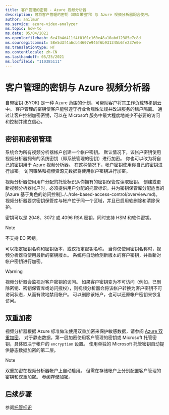```yaml
---
title: 客户管理的密钥 - Azure 视频分析器
description: 可将客户管理的密钥（即自带密钥）与 Azure 视频分析器配合使用。
author: anilmur
ms.service: azure-video-analyzer
ms.topic: how-to
ms.date: 05/04/2021
ms.openlocfilehash: 6e41b4d411f4f0101c160e48a10abd12385e7c8d
ms.sourcegitcommit: 58e5d3f4a6cb44607e946f6b931345b6fe237e0e
ms.translationtype: HT
ms.contentlocale: zh-CN
ms.lasthandoff: 05/25/2021
ms.locfileid: "110385111"
---
```

# <a name="customer-managed-keys-with-azure-video-analyzer"></a>客户管理的密钥与 Azure 视频分析器

自带密钥 (BYOK) 是一种 Azure 范围的计划，可帮助客户将其工作负载转移到云中。 客户管理的密钥使客户能够遵守行业合规性法规并改进服务的租户隔离。 通过让客户控制加密密钥，可以在 Microsoft 服务中最大程度地减少不必要的访问和控制并建立信心。

## <a name="keys-and-key-management"></a>密钥和密钥管理

系统会为所有视频分析器帐户创建一个帐户密钥。 默认情况下，该帐户密钥使用视频分析器拥有的系统密钥（即系统管理的密钥）进行加密。 你也可以改为将自己的密钥用于 Azure 视频分析器。 在这种情况下，帐户密钥使用你自己的密钥进行加密。 访问策略和视频资源元数据将使用帐户密钥进行加密。

视频分析器使用用户分配的托管标识从你拥有的密钥保管库读取密钥。 创建或更新视频分析器帐户时，必须提供用户分配的托管标识，并为密钥保管库分配适当的 [Azure 基于角色的访问控制]../../role-based-access-control/overview.md)。 视频分析器要求密钥保管库与帐户位于同一个区域，并且已启用软删除和清除保护。

密钥可以是 2048、3072 或 4096 RSA 密钥，同时支持 HSM 和软件密钥。

> [!NOTE]
> 不支持 EC 密钥。

可以指定密钥名称和密钥版本，或仅指定密钥名称。 当你仅使用密钥名称时，视频分析器将使用最新的密钥版本。 系统将自动检测新版本的客户密钥，并重新对帐户密钥进行加密。

> [!WARNING]
> 视频分析器会监视对客户密钥的访问。 如果客户密钥变为不可访问（例如，已删除密钥、密钥保管库或访问授权），则视频分析器会将该帐户转换为客户密钥不可访问状态，从而有效地禁用帐户。 可以删除该帐户，也可以还原帐户密钥来恢复访问。

## <a name="double-encryption"></a>双重加密

视频分析器根据 Azure 标准做法使用双重加密来保护敏感数据，请参阅 [Azure 双重加密](../../security/fundamentals/double-encryption.md)。 对于静态数据，第一层加密使用客户管理的密钥或 Microsoft 托管密钥，具体取决于帐户的 `encryption` 设置。 使用单独的 Microsoft 托管密钥自动提供静态数据加密的第二层。

> [!NOTE]
> 双重加密在视频分析器帐户上自动启用。 但需在存储帐户上分别配置客户管理的密钥和双重加密。 参阅[存储加密](../../storage/common/storage-service-encryption.md)。


## <a name="next-steps"></a>后续步骤

参阅[托管标识](managed-identity.md)
